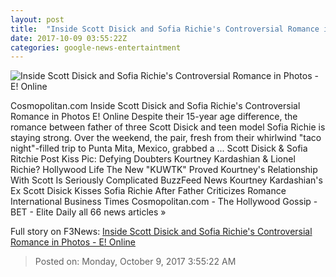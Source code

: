 ```yaml
---
layout: post
title:  "Inside Scott Disick and Sofia Richie's Controversial Romance in Photos - E! Online"
date: 2017-10-09 03:55:22Z
categories: google-news-entertaintment
---
```


![Inside Scott Disick and Sofia Richie's Controversial Romance in Photos - E! Online](http://akns-images.eonline.com/eol_images/Entire_Site/201798/rs_600x600-171008133152-600.scott-disick-sofia-richie-coffee.ct.100817.jpg?downsize=450:*&crop=450:350;left,top)

Cosmopolitan.com Inside Scott Disick and Sofia Richie's Controversial Romance in Photos E! Online Despite their 15-year age difference, the romance between father of three Scott Disick and teen model Sofia Richie is staying strong. Over the weekend, the pair, fresh from their whirlwind "taco night"-filled trip to Punta Mita, Mexico, grabbed a ... Scott Disick & Sofia Ritchie Post Kiss Pic: Defying Doubters Kourtney Kardashian & Lionel Richie? Hollywood Life The New "KUWTK" Proved Kourtney's Relationship With Scott Is Seriously Complicated BuzzFeed News Kourtney Kardashian's Ex Scott Disick Kisses Sofia Richie After Father Criticizes Romance International Business Times Cosmopolitan.com - The Hollywood Gossip - BET - Elite Daily all 66 news articles »


Full story on F3News: [Inside Scott Disick and Sofia Richie's Controversial Romance in Photos - E! Online](http://www.f3nws.com/n/SM2fqF)

> Posted on: Monday, October 9, 2017 3:55:22 AM
